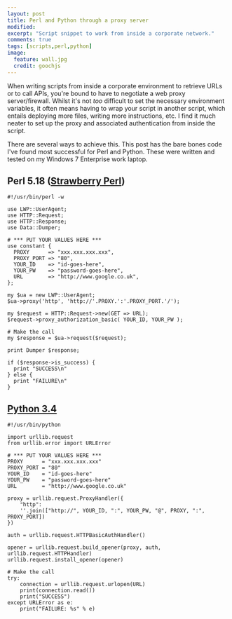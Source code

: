```yaml
---
layout: post
title: Perl and Python through a proxy server
modified:
excerpt: "Script snippet to work from inside a corporate network."
comments: true
tags: [scripts,perl,python]
image:
  feature: wall.jpg
  credit: goochjs
---
```



When writing scripts from inside a corporate environment to retrieve URLs or to call APIs, you're bound to have to negotiate a web proxy server/firewall.  Whilst it's not *too* difficult to set the necessary environment variables, it often means having to wrap your script in another script, which entails deploying more files, writing more instructions, etc.  I find it much neater to set up the proxy and associated authentication from inside the script.

There are several ways to achieve this.  This post has the bare bones code I've found most successful for Perl and Python.  These were written and tested on my Windows 7 Enterprise work laptop.


## Perl 5.18 ([Strawberry Perl][StrawberryPerl])

    #!/usr/bin/perl -w
    
    use LWP::UserAgent;
    use HTTP::Request;
    use HTTP::Response;
    use Data::Dumper;
    
    # *** PUT YOUR VALUES HERE ***
    use constant {
      PROXY      => "xxx.xxx.xxx.xxx",
      PROXY_PORT => "80",
      YOUR_ID    => "id-goes-here",
      YOUR_PW    => "password-goes-here",
      URL        => "http://www.google.co.uk",
    };
    
    my $ua = new LWP::UserAgent;
    $ua->proxy('http', 'http://'.PROXY.':'.PROXY_PORT.'/');
    
    my $request = HTTP::Request->new(GET => URL);
    $request->proxy_authorization_basic( YOUR_ID, YOUR_PW );
    
    # Make the call
    my $response = $ua->request($request);
    
    print Dumper $response;
    
    if ($response->is_success) {
      print "SUCCESS\n"
    } else {
      print "FAILURE\n"
    }

    
## [Python 3.4][Python]

    #!/usr/bin/python
    
    import urllib.request
    from urllib.error import URLError
    
    # *** PUT YOUR VALUES HERE ***
    PROXY      = "xxx.xxx.xxx.xxx"
    PROXY_PORT = "80"
    YOUR_ID    = "id-goes-here"
    YOUR_PW    = "password-goes-here"
    URL        = "http://www.google.co.uk"
    
    proxy = urllib.request.ProxyHandler({
        "http":
        ''.join(["http://", YOUR_ID, ":", YOUR_PW, "@", PROXY, ":", PROXY_PORT])
    })
    
    auth = urllib.request.HTTPBasicAuthHandler()
    
    opener = urllib.request.build_opener(proxy, auth, urllib.request.HTTPHandler)
    urllib.request.install_opener(opener)
    
    # Make the call
    try:
        connection = urllib.request.urlopen(URL)
        print(connection.read())
        print("SUCCESS")
    except URLError as e:
        print("FAILURE: %s" % e)


[StrawberryPerl]: http://strawberryperl.com/
[Python]: https://www.python.org/downloads